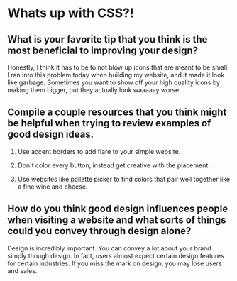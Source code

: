# Whats up with CSS?!


## What is your favorite tip that you think is the most beneficial to improving your design?

Honestly, I think it has to be to not blow up icons that are meant to be small. I ran into this problem today when building my website, and it made it look like garbage. Sometimes you want to show off your high quality icons by making them bigger, but they actually look waaaaay worse.

## Compile a couple resources that you think might be helpful when trying to review examples of good design ideas.

1) Use accent borders to add flare to your simple website.

2) Don't color every button, instead get creative with the placement.

3) Use websites like pallette picker to find colors that pair well together like a fine wine and cheese.

## How do you think good design influences people when visiting a website and what sorts of things could you convey through design alone?

Design is incredibly important. You can convey a lot about your brand simply though design. In fact, users almost expect certain design features for certain industries. If you miss the mark on design, you may lose users and sales.